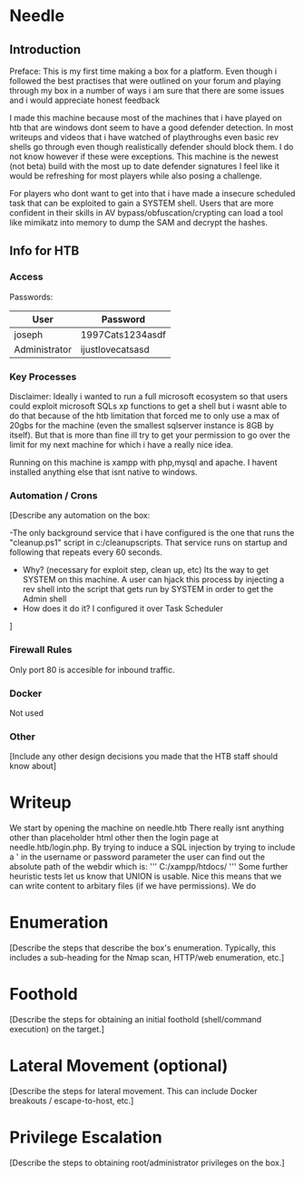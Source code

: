 # Needle

## Introduction
Preface: This is my first time making a box for a platform. Even though i followed the best practises that were outlined on your forum and playing through my box in a number of ways i am sure that there are some issues and i would appreciate honest feedback

I made this machine because most of the machines that i have played on htb that are windows dont seem to have a good defender detection. In most writeups and videos that i have watched of playthroughs even basic rev shells go through even though realistically defender should block them. I do not know however if these were exceptions. This machine is the newest (not beta) build with the most up to date defender signatures
I feel like it would be refreshing for most players while also posing a challenge.

For players who dont want to get into that i have made a insecure scheduled task that can be exploited to gain a SYSTEM shell.
Users that are more confident in their skills in AV bypass/obfuscation/crypting can load a tool like mimikatz into memory to dump the SAM and decrypt the hashes.
## Info for HTB

### Access

Passwords:

| User  | Password                            |
| ----- | ----------------------------------- |
| joseph | 1997Cats1234asdf |
| Administrator  | ijustlovecatsasd |

### Key Processes

Disclaimer: Ideally i wanted to run a full microsoft ecosystem so that users could exploit microsoft SQLs xp functions to get a shell but i wasnt able to do that because of the htb limitation that forced me to only use a max of 20gbs for the machine (even the smallest sqlserver instance is 8GB by itself). But that is more than fine ill try to get your permission to go over the limit for my next machine for which i have a really nice idea.

Running on this machine is xampp with php,mysql and apache. I havent installed anything else that isnt native to windows. 

### Automation / Crons

[Describe any automation on the box:

-The only background service that i have configured is the one that runs the "cleanup.ps1" script in c:/cleanupscripts. That service runs on startup and following that repeats every 60 seconds.
- Why? (necessary for exploit step, clean up, etc) Its the way to get SYSTEM on this machine. A user can hjack this process by injecting a rev shell into the script that gets run by SYSTEM in order to get the Admin shell
- How does it do it? I configured it over Task Scheduler

]

### Firewall Rules

Only port 80 is accesible for inbound traffic.

### Docker

Not used

### Other

[Include any other design decisions you made that the HTB staff should know about]



# Writeup

We start by opening the machine on needle.htb
There really isnt anything other than placeholder html other then the login page at needle.htb/login.php.
By trying to induce a SQL injection by trying to include a ' in the username or password parameter the user can find out the absolute path of the webdir which is:
'''
C:/xampp/htdocs/
'''
Some further heuristic tests let us know that UNION is usable. Nice this means that we can write content to arbitary files (if we have permissions).
We do

# Enumeration

[Describe the steps that describe the box's enumeration. Typically, this includes a sub-heading for the Nmap scan, HTTP/web enumeration, etc.]

# Foothold

[Describe the steps for obtaining an initial foothold (shell/command execution) on the target.]

# Lateral Movement (optional)

[Describe the steps for lateral movement. This can include Docker breakouts / escape-to-host, etc.]

# Privilege Escalation

[Describe the steps to obtaining root/administrator privileges on the box.]
